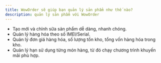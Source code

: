```yaml
---
title: WowOrder sẽ giúp bạn quản lý sản phẩm như thế nào?
description: quản lý sản phẩm với WowOrder
---
```


- Tạo mới và chỉnh sữa sản phẩm dễ dàng, nhanh chóng.
- Quản lý hàng hóa theo số IMEI/Serial.
- Quản lý đơn giá hàng hóa, số lượng tồn kho, tổng vốn hàng hóa trong kho.
- Quản lý hạn sử dụng từng món hàng, từ đó chạy chương trình khuyến mãi phù hợp.
